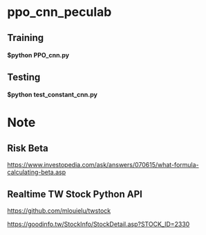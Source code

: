 # ppo_cnn_peculab
## Training
#### $python PPO_cnn.py

## Testing 
#### $python test_constant_cnn.py


# Note
## Risk Beta
https://www.investopedia.com/ask/answers/070615/what-formula-calculating-beta.asp

## Realtime TW Stock Python API
https://github.com/mlouielu/twstock

https://goodinfo.tw/StockInfo/StockDetail.asp?STOCK_ID=2330
